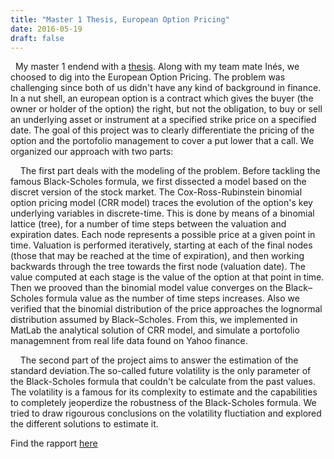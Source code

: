 ```yaml
---
title: "Master 1 Thesis, European Option Pricing"
date: 2016-05-19
draft: false
---
```

&nbsp; My master 1 endend with a [thesis](/files/ter.pdf). Along with my team mate Inés, we choosed to dig into the European Option Pricing. The problem was challenging since both of us didn't have any kind of background in finance.    
 In a nut shell, an european option is a contract which gives the buyer (the owner or holder of the option) the right, but not the obligation, to buy or sell an underlying asset or instrument at a specified strike price on a specified date. The goal of this project was to clearly differentiate the pricing of the option and the portofolio management to cover a put lower that a call. We organized our approach with two parts:

&nbsp; &nbsp; The first part deals with the modeling of the problem. Before tackling the famous Black-Scholes formula, we first dissected a model based on the discret version of the stock market. The Cox-Ross-Rubinstein binomial option pricing model (CRR model) traces the evolution of the option's key underlying variables in discrete-time. This is done by means of a binomial lattice (tree), for a number of time steps between the valuation and expiration dates. Each node represents a possible price at a given point in time. Valuation is performed iteratively, starting at each of the final nodes (those that may be reached at the time of expiration), and then working backwards through the tree towards the first node (valuation date). The value computed at each stage is the value of the option at that point in time. 
Then we prooved than the binomial model value converges on the Black–Scholes formula value as the number of time steps increases. Also we verified that the binomial distribution of the price approaches the lognormal distribution assumed by Black–Scholes.
From this, we implemented in MatLab the analytical solution of CRR model, and simulate a portofolio managemnent from real life data found on Yahoo finance.  

&nbsp; &nbsp; The second part of the project aims to answer the estimation of the standard deviation.The so-called future volatility is the only parameter of the Black-Scholes formula that couldn't be calculate from the past values. The volatility is a famous for its complexity to estimate and the capabilities to completely jeoperdize the robustness of the Black-Scholes formula. We tried to draw rigourous conclusions on the volatility fluctiation and explored the different solutions to estimate it.


Find the rapport [here](/files/ter.pdf)
